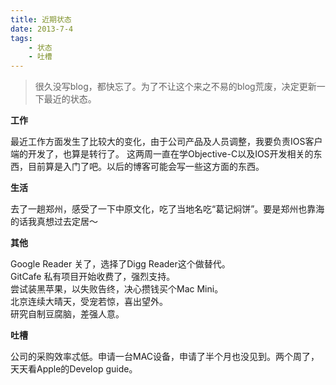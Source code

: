 ```yaml
---
title: 近期状态
date: 2013-7-4
tags:
    - 状态
    - 吐槽
---
```


> 很久没写blog，都快忘了。为了不让这个来之不易的blog荒废，决定更新一下最近的状态。

**工作**

最近工作方面发生了比较大的变化，由于公司产品及人员调整，我要负责IOS客户端的开发了，也算是转行了。
这两周一直在学Objective-C以及IOS开发相关的东西，目前算是入门了吧。以后的博客可能会写一些这方面的东西。

**生活**

去了一趟郑州，感受了一下中原文化，吃了当地名吃“葛记焖饼”。要是郑州也靠海的话我真想过去定居～

**其他**

Google Reader 关了，选择了Digg Reader这个做替代。  
GitCafe 私有项目开始收费了，强烈支持。  
尝试装黑苹果，以失败告终，决心攒钱买个Mac Mini。  
北京连续大晴天，受宠若惊，喜出望外。  
研究自制豆腐脑，差强人意。  

**吐槽**

公司的采购效率忒低。申请一台MAC设备，申请了半个月也没见到。两个周了，天天看Apple的Develop guide。
